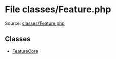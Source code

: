 File classes/Feature.php
=========

Source: [classes/Feature.php](https://github.com/PrestaShop/PrestaShop/blob/1.5.0.5/classes/Feature.php)


Classes
-------

* [FeatureCore](class.FeatureCore.md)


